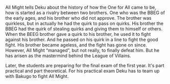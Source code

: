 All Might tells Deku about the history of how the One for All came to be, how is started as a rivalry between two brothers. One who was the BBEG of the early ages, and his brother who did not approve. The brother was quirkless, but in actually he had the quirk to pass on quirks. His brother the BBEG had the quirk of stealing quirks and giving them to himself or others. When the BEEG brother gave a quirk to his brother, he used it to fight against his brother. And he passed on his quirk in a line to fight the good fight. His brother became ageless, and the fight has gone on since. However, All Might “managed”, but not really, to finally defeat him. But he has arisen as the mastermind behind the League of Villains.

Later, the students are preparing for the final exam of the first year. It's part practical and part theoretical. For his practical exam Deku has to team up with Bakugo to fight All Might.